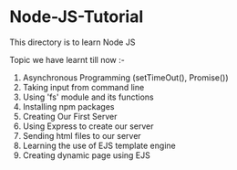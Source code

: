 # Node-JS-Tutorial

This directory is to learn Node JS

Topic we have learnt till now :-

1. Asynchronous Programming (setTimeOut(), Promise())
2. Taking input from command line
3. Using 'fs' module and its functions
4. Installing npm packages
5. Creating Our First Server
6. Using Express to create our server
7. Sending html files to our server
8. Learning the use of EJS template engine
9. Creating dynamic page using EJS
